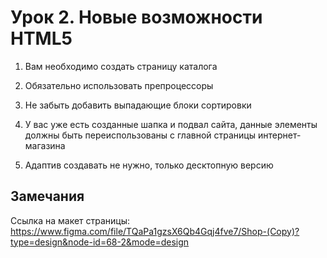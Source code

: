 # Урок 2. Новые возможности HTML5

1. Вам необходимо создать страницу каталога

2. Обязательно использовать препроцессоры
3. Не забыть добавить выпадающие блоки сортировки
4. У вас уже есть созданные шапка и подвал сайта, данные элементы должны быть переиспользованы с главной страницы интернет-магазина
5. Адаптив создавать не нужно, только десктопную версию

## Замечания

Ссылка на макет страницы:
https://www.figma.com/file/TQaPa1gzsX6Qb4Gqj4fve7/Shop-(Copy)?type=design&node-id=68-2&mode=design
